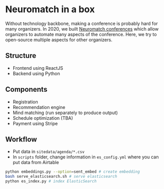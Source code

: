 # Neuromatch in a box

Without technology backbone, making a conference is probably hard for many organizers.
In 2020, we built [Neuromatch conferences](https://neuromatch.io/conference/)
which allow organizers to automate many aspects of the conference. Here, we try to
open-source multiple aspects for other organizers.

## Structure

* Frontend using ReactJS
* Backend using Python

## Components

* Registration
* Recommendation engine
* Mind matching (run separately to produce output)
* Schedule optimization (TBA)
* Payment using Stripe

## Workflow

* Put data in `sitedata/agenda/*.csv`
* In `scripts` folder, change information in `es_config.yml` where you can put data from Airtable

``` sh
python embeddings.py --option=sent_embed # create embedding
bash serve_elasticsearch.sh # serve elasticsearch
python es_index.py # index ElasticSearch
```
